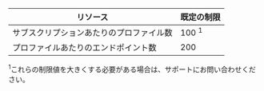 | リソース | 既定の制限 |
| --- | --- |
| サブスクリプションあたりのプロファイル数 |100 <sup>1</sup> |
| プロファイルあたりのエンドポイント数 |200 |

<sup>1</sup>これらの制限値を大きくする必要がある場合は、サポートにお問い合わせください。



<!--HONumber=Nov16_HO3-->


